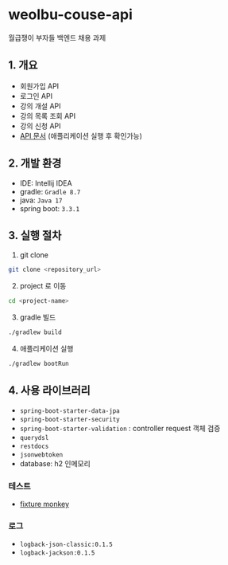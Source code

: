 # weolbu-couse-api
월급쟁이 부자들 백엔드 채용 과제

## 1. 개요
- 회원가입 API
- 로그인 API
- 강의 개설 API
- 강의 목록 조회 API
- 강의 신청 API
- [API 문서](localhost:8080/docs/docs.html) (애플리케이션 실행 후 확인가능)

## 2. 개발 환경
- IDE: Intellij IDEA
- gradle: `Gradle 8.7`
- java: `Java 17`
- spring boot: `3.3.1`

## 3. 실행 절차
1. git clone
```bash
git clone <repository_url>
```
2. project 로 이동
```bash 
cd <project-name>
```
3. gradle 빌드
```bash
./gradlew build
```
4. 애플리케이션 실행 
```bash
./gradlew bootRun
```

## 4. 사용 라이브러리
- `spring-boot-starter-data-jpa`
- `spring-boot-starter-security`
- `spring-boot-starter-validation` : controller request 객체 검증
- `querydsl`
- `restdocs`
- `jsonwebtoken`
- database: h2 인메모리
### 테스트
- [fixture monkey](https://naver.github.io/fixture-monkey/v1-0-0/)
### 로그
- `logback-json-classic:0.1.5`
- `logback-jackson:0.1.5`

